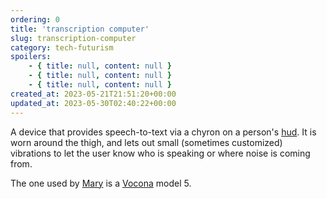 ```yaml
---
ordering: 0
title: 'transcription computer'
slug: transcription-computer
category: tech-futurism
spoilers:
    - { title: null, content: null }
    - { title: null, content: null }
    - { title: null, content: null }
created_at: 2023-05-21T21:51:20+00:00
updated_at: 2023-05-30T02:40:22+00:00
---
```

A device that provides speech-to-text via a chyron on a person's [hud](/category/tech-futurism/hud). It is worn around the thigh, and lets out small (sometimes customized) vibrations to let the user know who is speaking or where noise is coming from.

The one used by [Mary](/category/characters/mary) is a [Vocona](/category/organizations/vocona) model 5.